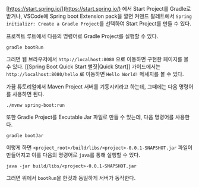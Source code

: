 [https://start.spring.io/](https://start.spring.io/) 에서 Start Project를 Gradle로 받거나, VSCode에 Spring boot Extension pack을 깔면 커맨드 팔레트에서 `Spring initializr: Create a Gradle Project`를 선택하여 Start Project를 만들 수 있다.

프로젝트 루트에서 다음의 명령어로 Gradle Project를 실행할 수 있다.
```
gradle bootRun
```
그러면 웹 브라우저에서 `http://localhost:8080` 으로 이동하면 구현한 페이지를 볼 수 있다. [[Spring Boot Quick Start 뻘짓|Quick Start]] 가이드에서는 `http://localhost:8080/hello` 로 이동하면 `Hello World!` 메세지를 볼 수 있다.

가끔 튜토리얼에서 Maven Project 서버를 기동시키라고 하는데, 그때에는 다음 명령어를 사용하면 된다.
```
./mvnw spring-boot:run
```

또한  Gradle Project를 Excutable Jar 파일로 만들 수 있는데, 다음 명령어를 사용한다.
```
gradle bootJar
```

이렇게 하면 `<project_root>/build/libs/<project>-0.0.1-SNAPSHOT.jar` 파일이 만들어지고 이를 다음의 명령어로 `java`를 통해 실행할 수 있다.
```
java -jar build/libs/<project>-0.0.1-SNAPSHOT.jar
```
그러면 위에서 `bootRun`을 한것과 동일하게 서버가 동작한다.